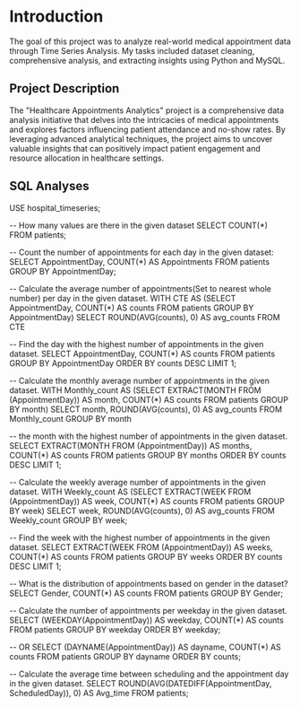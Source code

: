 # Introduction
The goal of this project was to analyze real-world medical appointment data through Time Series Analysis. My tasks included dataset cleaning, comprehensive analysis, and extracting insights using Python and MySQL.

## Project Description
The "Healthcare Appointments Analytics" project is a comprehensive data analysis initiative that delves into the intricacies of medical appointments and explores factors influencing patient attendance and no-show rates. By leveraging advanced analytical techniques, the project aims to uncover valuable insights that can positively impact patient engagement and resource allocation in healthcare settings.



## SQL Analyses

USE hospital_timeseries;

-- How many values are there in the given dataset
SELECT COUNT(*)
FROM patients;


-- Count the number of appointments for each day in the given dataset:
SELECT 
    AppointmentDay, COUNT(*) AS Appointments
FROM patients
GROUP BY AppointmentDay; 

-- Calculate the average number of appointments(Set to nearest whole number) per day in the given dataset.
WITH CTE AS (SELECT 
    AppointmentDay, COUNT(*) AS counts
FROM patients
GROUP BY AppointmentDay)
SELECT ROUND(AVG(counts), 0) AS avg_counts
FROM CTE


-- Find the day with the highest number of appointments in the given dataset.
SELECT 
    AppointmentDay, COUNT(*) AS counts
FROM patients
GROUP BY AppointmentDay
ORDER BY counts DESC
LIMIT 1; 


-- Calculate the monthly average number of appointments in the given dataset.
WITH Monthly_count AS (SELECT 
   EXTRACT(MONTH FROM (AppointmentDay)) AS month,
   COUNT(*) AS counts
FROM patients
GROUP BY month)
SELECT month, ROUND(AVG(counts), 0) AS avg_counts
FROM Monthly_count
GROUP BY month



-- the month with the highest number of appointments in the given dataset.
SELECT 
   EXTRACT(MONTH FROM (AppointmentDay)) AS months, COUNT(*) AS counts
FROM patients
GROUP BY months
ORDER BY counts DESC
LIMIT 1;


-- Calculate the weekly average number of appointments in the given dataset.
WITH Weekly_count AS (SELECT 
   EXTRACT(WEEK FROM (AppointmentDay)) AS week,
   COUNT(*) AS counts
FROM patients
GROUP BY week)
SELECT week, ROUND(AVG(counts), 0) AS avg_counts
FROM Weekly_count
GROUP BY week;


-- Find the week with the highest number of appointments in the given dataset.
SELECT 
   EXTRACT(WEEK FROM (AppointmentDay)) AS weeks, COUNT(*) AS counts
FROM patients
GROUP BY weeks
ORDER BY counts DESC
LIMIT 1;


-- What is the distribution of appointments based on gender in the dataset?
SELECT 
    Gender, COUNT(*) AS counts
FROM patients
GROUP BY Gender;


-- Calculate the number of appointments per weekday in the given dataset.
SELECT 
   (WEEKDAY(AppointmentDay)) AS weekday, COUNT(*) AS counts
FROM patients
GROUP BY weekday
ORDER BY weekday;

-- OR
SELECT 
   (DAYNAME(AppointmentDay)) AS dayname, COUNT(*) AS counts
FROM patients
GROUP BY dayname
ORDER BY counts;

-- Calculate the average time between scheduling and the appointment day in the given dataset.
SELECT 
   ROUND(AVG(DATEDIFF(AppointmentDay, ScheduledDay)), 0) AS Avg_time 
FROM patients;
